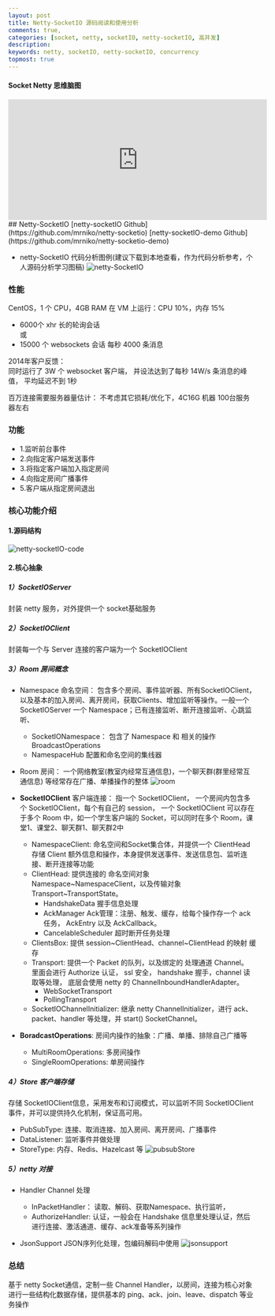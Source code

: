 ```yaml
---
layout: post
title: Netty-SocketIO 源码阅读和使用分析
comments: true,
categories: [socket, netty, socketIO, netty-socketIO, 高并发]
description: 
keywords: netty, socketIO, netty-socketIO, concurrency
topmost: true
---
```


#### Socket Netty 思维脑图
<iframe id="embed_dom" name="embed_dom" frameborder="0" style="display:block;width:525px; height:245px;" src="https://www.processon.com/embed/61d9967ae0b34d1be7e3bb31"></iframe>
## Netty-SocketIO 
[netty-socketIO Github](https://github.com/mrniko/netty-socketio)  
[netty-socketIO-demo Github](https://github.com/mrniko/netty-socketio-demo)

- netty-SocketIO 代码分析图例(建议下载到本地查看，作为代码分析参考，个人源码分析学习图稿)
![netty-SocketIO](/images/types/socket/nettySocketIO.png)


### 性能
CentOS，1 个 CPU，4GB RAM 在 VM 上运行：CPU 10%，内存 15%  
- 6000个 xhr 长的轮询会话   
或   
- 15000 个 websockets 会话
每秒 4000 条消息

2014年客户反馈：  
	同时运行了 3W 个 websocket 客户端，
	并设法达到了每秒 14W/s 条消息的峰值，
平均延迟不到 1秒

百万连接需要服务器量估计： 不考虑其它损耗/优化下，4C16G 机器 100台服务器左右

### 功能
- 1.监听前台事件
- 2.向指定客户端发送事件
- 3.将指定客户端加入指定房间 
- 4.向指定房间广播事件
- 5.客户端从指定房间退出

### 核心功能介绍

#### 1.源码结构
![netty-socketIO-code](/images/types/socket/netty-socketIO-code.png)

#### 2.核心抽象

##### 1）SocketIOServer
封装 netty 服务，对外提供一个 socket基础服务

##### 2）SocketIOClient
封装每一个与 Server 连接的客户端为一个 SocketIOClient 

##### 3）Room 房间概念
- Namespace 命名空间： 包含多个房间、事件监听器、所有SocketIOClient， 以及基本的加入房间、离开房间，获取Clients、增加监听等操作。一般一个 SocketIOServer 一个 Namespace；已有连接监听、断开连接监听、心跳监听、
  - SocketIONamespace： 包含了 Namespace 和 相关的操作 BroadcastOperations
  - NamespaceHub 配置和命名空间的集线器

- Room 房间： 一个网络教室(教室内经常互通信息)，一个聊天群(群里经常互通信息) 等经常存在广播、单播操作的整体
![room](/images/types/socket/room.png)

- **SocketIOClient** 客户端连接： 指一个 SocketIOClient， 一个房间内包含多个 SocketIOClient，每个有自己的 session，
一个 SocketIOClient 可以存在于多个 Room 中，如一个学生客户端的 Socket，可以同时在多个 Room，课堂1、课堂2、聊天群1、聊天群2中
  - NamespaceClient: 命名空间和Socket集合体，并提供一个 ClientHead 存储 Client 额外信息和操作，本身提供发送事件、发送信息包、监听连接、断开连接等功能
  - ClientHead: 提供连接的 命名空间对象 Namespace~NamespaceClient，以及传输对象 Transport~TransportState。
    - HandshakeData 握手信息处理
    - AckManager Ack管理：注册、触发、缓存，给每个操作存一个 ack 任务， AckEntry 以及 AckCallback。
    - CancelableScheduler 超时断开任务处理
  - ClientsBox: 提供 session~ClientHead、channel~ClientHead 的映射 缓存
  - Transport: 提供一个 Packet 的队列，以及绑定的 处理通道 Channel。
  里面会进行 Authorize 认证， ssl 安全， handshake 握手，channel 读取等处理， 底层会使用 netty 的 ChannelInboundHandlerAdapter。
    - WebSocketTransport
    - PollingTransport  
  - SocketIOChannelInitializer: 继承 netty ChannelInitializer，进行 ack、packet、handler 等处理，并 start() SocketChannel。
  
- **BoradcastOperations**: 房间内操作的抽象：广播、单播、排除自己广播等
  - MultiRoomOperations: 多房间操作
  - SingleRoomOperations: 单房间操作

##### 4）Store 客户端存储
存储 SocketIOClient信息，采用发布和订阅模式，可以监听不同 SocketIOClient 事件，并可以提供持久化机制，保证高可用。
  - PubSubType: 连接、取消连接、加入房间、离开房间、广播事件
  - DataListener: 监听事件并做处理 
  - StoreType: 内存、Redis、Hazelcast 等
![pubsubStore](/images/types/socket/pubsubStore.png)

##### 5）netty 对接
- Handler Channel 处理
  - InPacketHandler： 读取、解码、获取Namespace、执行监听，
  - AuthorizeHandler: 认证，一般会在 Handshake 信息里处理认证，然后进行连接、激活通道、缓存、ack准备等系列操作

- JsonSupport JSON序列化处理，包编码解码中使用
![jsonsupport](/images/types/socket/jsonsupport.png)


### 总结
基于 netty Socket通信，定制一些 Channel Handler，以房间，连接为核心对象进行一些结构化数据存储，提供基本的 ping、ack、join、leave、dispatch 等业务操作


















































